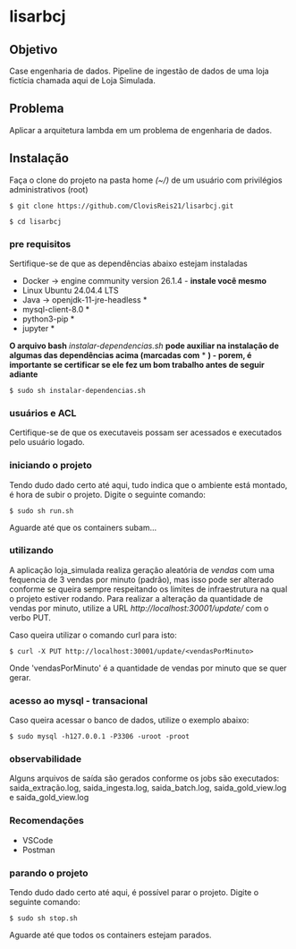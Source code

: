 # lisarbcj

## Objetivo

Case engenharia de dados. Pipeline de ingestão de dados de uma loja fictícia chamada aqui de Loja Simulada.

## Problema

Aplicar a arquitetura lambda em um problema de engenharia de dados.

## Instalação

Faça o clone do projeto na pasta home *(~/)* de um usuário com privilégios administrativos (root)
```
$ git clone https://github.com/ClovisReis21/lisarbcj.git

$ cd lisarbcj
```

### pre requisitos

Sertifique-se de que as dependências abaixo estejam instaladas

* Docker -> engine community version 26.1.4 - **instale você mesmo**
* Linux Ubuntu 24.04.4 LTS
* Java -> openjdk-11-jre-headless   *
* mysql-client-8.0  *
* python3-pip   *
* jupyter   *

**O arquivo bash** *instalar-dependencias.sh* **pode auxiliar na instalação de algumas das dependências acima (marcadas com** * **) - porem, é importante se certificar se ele fez um bom trabalho antes de seguir adiante**
```
$ sudo sh instalar-dependencias.sh
```
### usuários e ACL
Certifique-se de que os executaveis possam ser acessados e executados pelo usuário logado.

### iniciando o projeto
Tendo dudo dado certo até aqui, tudo indica que o ambiente está montado, é hora de subir o projeto.
Digite o seguinte comando:
```
$ sudo sh run.sh
```
Aguarde até que os containers subam...

### utilizando
A aplicação loja_simulada realiza geração aleatória de *vendas* com uma fequencia de 3 vendas por minuto (padrão), mas isso pode ser alterado conforme se queira sempre respeitando os limites de infraestrutura na qual o projeto estiver rodando.
Para realizar a alteração da quantidade de vendas por minuto, utilize a URL *http://localhost:30001/update/<vendasPorMinuto>* com o verbo PUT.

Caso queira utilizar o comando curl para isto:
```
$ curl -X PUT http://localhost:30001/update/<vendasPorMinuto>
```
Onde 'vendasPorMinuto' é a quantidade de vendas por minuto que se quer gerar.

### acesso ao mysql - transacional
Caso queira acessar o banco de dados, utilize o exemplo abaixo:
```
$ sudo mysql -h127.0.0.1 -P3306 -uroot -proot
```

### observabilidade
Alguns arquivos de saída são gerados conforme os jobs são executados: saida_extração.log, saida_ingesta.log, saida_batch.log, saida_gold_view.log e saida_gold_view.log

### Recomendações
* VSCode
* Postman


### parando o projeto
Tendo dudo dado certo até aqui, é possível parar o projeto.
Digite o seguinte comando:
```
$ sudo sh stop.sh
```
Aguarde até que todos os containers estejam parados.